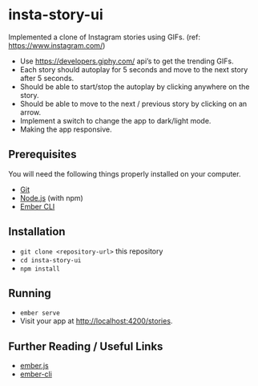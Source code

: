# insta-story-ui

Implemented a clone of Instagram stories using GIFs. (ref: https://www.instagram.com/)
* Use https://developers.giphy.com/ api’s to get the trending GIFs.
* Each story should autoplay for 5 seconds and move to the next story after 5 seconds.
* Should be able to start/stop the autoplay by clicking anywhere on the story.
* Should be able to move to the next / previous story by clicking on an arrow.
* Implement a switch to change the app to dark/light mode.
* Making the app responsive.

## Prerequisites

You will need the following things properly installed on your computer.

* [Git](https://git-scm.com/)
* [Node.js](https://nodejs.org/) (with npm)
* [Ember CLI](https://ember-cli.com/)

## Installation

* `git clone <repository-url>` this repository
* `cd insta-story-ui`
* `npm install`

## Running

* `ember serve`
* Visit your app at [http://localhost:4200/stories](http://localhost:4200/stories).


## Further Reading / Useful Links

* [ember.js](https://emberjs.com/)
* [ember-cli](https://ember-cli.com/)

